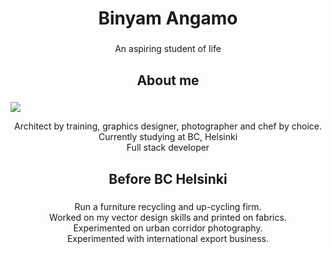 <h1 align="center">Binyam Angamo</h1>

###

<p align="center">An aspiring student of life</p>

###

<h2 align="center">About me</h2>

###

<img align="center" src="images/profile_picture">

<p align="center">Architect by training, graphics designer, photographer and chef by choice. <br>Currently studying at BC, Helsinki<br>Full stack developer</p>

###

<h2 align="center">Before BC Helsinki</h2>

###

<p align="center">Run a furniture recycling and up-cycling firm.<br>Worked on my vector design skills and printed on fabrics.<br>Experimented on urban corridor photography.<br>Experimented with international export business.</p>

###

<p align="center"></p>

###
